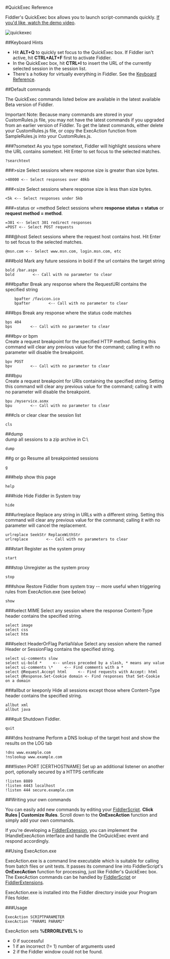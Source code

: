 <!-- http://fiddler2.com/Fiddler/help/quickexec.asp -->

#QuickExec Reference

Fiddler's QuickExec box allows you to launch script-commands quickly.  [If you'd like, watch the demo video](http://fiddler2.com/fiddler/help/video/).

![quickexec](http://fiddler2.com/Fiddler/help/images/quickexec.png)

##Keyboard Hints

* Hit **ALT+Q** to quickly set focus to the QuickExec box.  If Fiddler isn't active, hit **CTRL+ALT+F** first to activate Fiddler.
* In the QuickExec box, hit **CTRL+I** to insert the URL of the currently selected session in the session list.
* There's a hotkey for virtually everything in Fiddler.  See the [Keyboard Reference](http://fiddler2.com/Fiddler/help/keyboard.asp).

##Default commands

The QuickExec commands listed below are available in the latest available Beta version of Fiddler. 

Important Note: Because many commands are stored in your CustomRules.js file, you may not have the latest commands if you upgraded from an earlier version of Fiddler.  To get the latest commands, either delete your CustomRules.js file, or copy the ExecAction function from SampleRules.js into your CustomRules.js.

###?sometext
As you type sometext, Fiddler will highlight sessions where the URL contains sometext.  Hit Enter to set focus to the selected matches.	

	?searchtext
	
###>size
Select sessions where response size is greater than size bytes.	

	>40000 <-- Select responses over 40kb

###\<size
Select sessions where response size is less than size bytes.

	<5k <-- Select responses under 5kb
	
###=status or =method
Select sessions where **response status = status** or **request method = method**.	

	=301 <-- Select 301 redirect responses
	=POST <-- Select POST requests

###@host
Select sessions where the request host contains host.  Hit Enter to set focus to the selected matches.	

	@msn.com <-- Select www.msn.com, login.msn.com, etc
	
###bold
Mark any future sessions in bold if the url contains the target string

	bold /bar.aspx
	bold        <-- Call with no parameter to clear

###bpafter
Break any response where the RequestURI contains the specified string

		bpafter /favicon.ico
		bpafter        <-- Call with no parameter to clear

###bps
Break any response where the status code matches	

	bps 404
	bps        <-- Call with no parameter to clear

###bpv or bpm	
Create a request breakpoint for the specified HTTP method.  Setting this command will clear any previous value for the command; calling it with no parameter will disable the breakpoint.	

	bpv POST
	bpv        <-- Call with no parameter to clear

###bpu	
Create a request breakpoint for URIs containing the specified string.  Setting this command will clear any previous value for the command; calling it with no parameter will disable the breakpoint.	

	bpu /myservice.asmx
	bpu        <-- Call with no parameter to clear
	
###cls or clear
clear the session list	

	cls
	
##dump	
dump all sessions to a zip archive in C:\	

	dump
	
##g or go
Resume all breakpointed sessions

	g
	
###help
show this page

	help
	
###hide
Hide Fiddler in System tray	

	hide

###urlreplace
Replace any string in URLs with a different string.  Setting this command will clear any previous value for the command; calling it with no parameter will cancel the replacement.	

	urlreplace SeekStr ReplaceWithStr
	urlreplace        <-- Call with no parameters to clear

###start
Register as the system proxy

	start
	
###stop
Unregister as the system proxy

	stop
	
###show
Restore Fiddler from system tray -- more useful when triggering rules from ExecAction.exe (see below)

	show
	
###select MIME
Select any session where the response Content-Type header contains the specified string.

	select image
	select css
	select htm

###select HeaderOrFlag PartialValue
Select any session where the named Header or SessionFlag contains the specified string.

	select ui-comments slow
	select ui-bold *     <-- unless preceded by a slash, * means any value
	select ui-comments \*     <-- Find comments with a *
	select @Request.Accept html     <-- Find requests with Accept: html
	select @Response.Set-Cookie domain <- Find responses that Set-Cookie on a domain
	
###allbut or keeponly
Hide all sessions except those where Content-Type header contains the specified string.	

	allbut xml
	allbut java

###quit
Shutdown Fiddler.

	quit

###!dns hostname
Perform a DNS lookup of the target host and show the results on the LOG tab

	!dns www.example.com
	!nslookup www.example.com
		
###!listen PORT [CERTHOSTNAME]
Set up an additional listener on another port, optionally secured by a HTTPS certificate

	!listen 8889
	!listen 4443 localhost
	!listen 444 secure.example.com
	
##Writing your own commands

You can easily add new commands by editing your [FiddlerScript](http://fiddler2.com/fiddler/dev/scriptsamples.asp).  **Click Rules | Customize Rules**.  Scroll down to the **OnExecAction** function and simply add your own commands.

If you're developing a [FiddlerExtension](http://fiddler2.com/fiddler/dev/IFiddlerExtension.asp), you can implement the IHandleExecAction interface and handle the OnQuickExec event and respond accordingly.

##Using ExecAction.exe

ExecAction.exe is a command line executable which is suitable for calling from batch files or unit tests.  It passes its command line into FiddlerScript's **OnExecAction** function for processing, just like Fiddler's QuickExec box.  The ExecAction commands can be handled by [FiddlerScript](http://fiddler2.com/Fiddler/dev/ScriptSamples.asp) or [FiddlerExtensions](http://fiddler2.com/Fiddler/dev/IFiddlerExtension.asp).

ExecAction.exe is installed into the Fiddler directory inside your Program Files folder.

###Usage

	ExecAction SCRIPTPARAMETER
	ExecAction "PARAM1 PARAM2"

ExecAction sets **%ERRORLEVEL%** to

* 0 if successful
* 1 if an incorrect (!= 1) number of arguments used
* 2 if the Fiddler window could not be found.